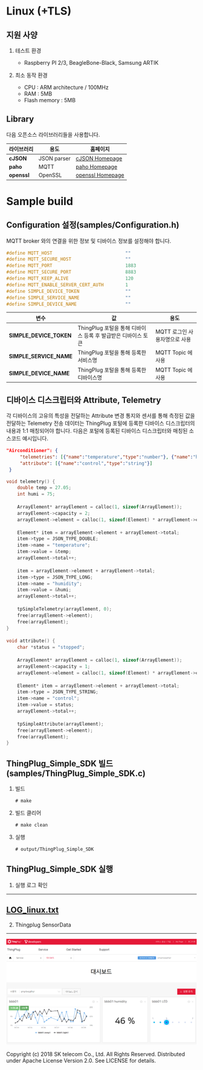 Linux (+TLS)
===

지원 사양
---
1. 테스트 환경
	+ Raspberry PI 2/3, BeagleBone-Black, Samsung ARTIK

2. 최소 동작 환경
	+ CPU : ARM architecture / 100MHz
	+ RAM : 5MB
	+ Flash memory : 5MB

Library
---
다음 오픈소스 라이브러리들을 사용합니다.

라이브러리 | 용도 | 홈페이지
------------ | ------------- | -------------
__cJSON__ | JSON parser | [cJSON Homepage](https://github.com/DaveGamble/cJSON)
__paho__ | MQTT | [paho Homepage](https://github.com/eclipse/paho.mqtt.c/tree/v1.2.0)
__openssl__ | OpenSSL | [openssl Homepage](https://github.com/openssl/openssl/tree/OpenSSL_1_0_2-stable)

Sample build
===

Configuration 설정(samples/Configuration.h)
---
MQTT broker 와의 연결을 위한 정보 및 디바이스 정보를 설정해야 합니다.
```c
#define MQTT_HOST                           ""
#define MQTT_SECURE_HOST                    ""
#define MQTT_PORT                           1883
#define MQTT_SECURE_PORT                    8883						
#define MQTT_KEEP_ALIVE                     120
#define MQTT_ENABLE_SERVER_CERT_AUTH        1
#define SIMPLE_DEVICE_TOKEN                 ""
#define SIMPLE_SERVICE_NAME                 ""
#define SIMPLE_DEVICE_NAME                  ""
```

변수 | 값 | 용도 
------------ | ------------- | -------------
__SIMPLE_DEVICE_TOKEN__ | ThingPlug 포털을 통해 디바이스 등록 후 발급받은 디바이스 토큰 | MQTT 로그인 사용자명으로 사용
__SIMPLE_SERVICE_NAME__ | ThingPlug 포털을 통해 등록한 서비스명 | MQTT Topic 에 사용
__SIMPLE_DEVICE_NAME__ | ThingPlug 포털을 통해 등록한 디바이스명 | MQTT Topic 에 사용


디바이스 디스크립터와 Attribute, Telemetry
---
각 디바이스의 고유의 특성을 전달하는 Attribute 변경 통지와 센서를 통해 측정된 값을 전달하는 Telemetry 전송 데이터는 ThingPlug 포털에 등록한 디바이스 디스크립터의 내용과 1:1 매칭되어야 합니다.
다음은 포털에 등록된 디바이스 디스크립터와 매칭된 소스코드 예시입니다.

```json
"Airconditioner": {
     "telemetries": [{"name":"temperature","type":"number"}, {"name":"humidity","type":"int"}],
     "attribute": [{"name":"control","type":"string"}]
 }
```

```c
void telemetry() {
    double temp = 27.05;
    int humi = 75;

    ArrayElement* arrayElement = calloc(1, sizeof(ArrayElement));    
    arrayElement->capacity = 2;
    arrayElement->element = calloc(1, sizeof(Element) * arrayElement->capacity);

    Element* item = arrayElement->element + arrayElement->total;
    item->type = JSON_TYPE_DOUBLE;
    item->name = "temperature";	
    item->value = &temp;
    arrayElement->total++;

    item = arrayElement->element + arrayElement->total;
    item->type = JSON_TYPE_LONG;
    item->name = "humidity";
    item->value = &humi;
    arrayElement->total++;
    
    tpSimpleTelemetry(arrayElement, 0);
    free(arrayElement->element);
    free(arrayElement);
}

void attribute() {
    char *status = "stopped";
	
    ArrayElement* arrayElement = calloc(1, sizeof(ArrayElement));    
    arrayElement->capacity = 1;
    arrayElement->element = calloc(1, sizeof(Element) * arrayElement->capacity);
    
    Element* item = arrayElement->element + arrayElement->total;
    item->type = JSON_TYPE_STRING;
    item->name = "control";
    item->value = status;
    arrayElement->total++;

    tpSimpleAttribute(arrayElement);
    free(arrayElement->element);
    free(arrayElement);
}

```

ThingPlug_Simple_SDK 빌드(samples/ThingPlug_Simple_SDK.c)
---
1. 빌드

	```
	# make
	```
	
2. 빌드 클리어

	```
	# make clean
	```
	
3. 실행

	```
	# output/ThingPlug_Simple_SDK
	```
	
ThingPlug_Simple_SDK 실행
---
1. 실행 로그 확인
---
[LOG_linux.txt](./LOG_linux.txt)
---
2. Thingplug SensorData
---
![MbedTP.png](images/linuxTP.png)

Copyright (c) 2018 SK telecom Co., Ltd. All Rights Reserved.
Distributed under Apache License Version 2.0. See LICENSE for details.
